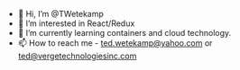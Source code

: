 - 👋 Hi, I’m @TWetekamp
- 👀 I’m interested in React/Redux
- 🌱 I’m currently learning containers and cloud technology.
- 📫 How to reach me - ted.wetekamp@yahoo.com or ted@vergetechnologiesinc.com
